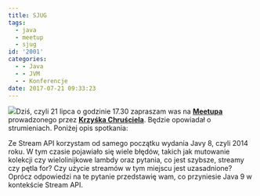 ```yaml
---
title: SJUG
tags:
  - java
  - meetup
  - sjug
id: '2001'
categories:
  - - Java
  - - JVM
  - - Konferencje
date: 2017-07-21 09:33:23
---
```


[![](http://codecouple.pl/wp-content/uploads/2017/02/java-logo.png)](http://codecouple.pl/wp-content/uploads/2017/02/java-logo.png)Dziś, czyli 21 lipca o godzinie 17.30 zapraszam was na **[Meetupa](https://www.meetup.com/Silesia-JUG/events/241303376/)** prowadzonego przez [**Krzyśka Chruściela**](https://codecouple.pl/krzysztof/). Będzie opowiadał o strumieniach. Poniżej opis spotkania:

Ze Stream API korzystam od samego początku wydania Javy 8, czyli 2014 roku. W tym czasie pojawiało się wiele błędów, takich jak mutowanie kolekcji czy wielolinijkowe lambdy oraz pytania, co jest szybsze, streamy czy pętla for? Czy użycie streamów w tym miejscu jest uzasadnione? Oprócz odpowiedzi na te pytanie przedstawię wam, co przyniesie Java 9 w kontekście Stream API.